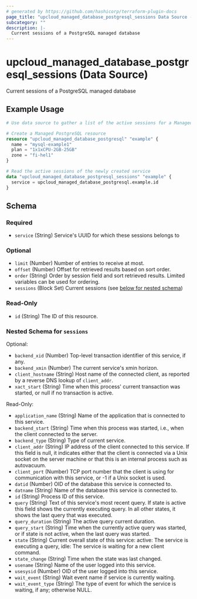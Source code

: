 ```yaml
---
# generated by https://github.com/hashicorp/terraform-plugin-docs
page_title: "upcloud_managed_database_postgresql_sessions Data Source - terraform-provider-upcloud"
subcategory: ""
description: |-
  Current sessions of a PostgreSQL managed database
---
```


# upcloud_managed_database_postgresql_sessions (Data Source)

Current sessions of a PostgreSQL managed database

## Example Usage

```terraform
# Use data source to gather a list of the active sessions for a Managed PostgreSQL Database

# Create a Managed PostgreSQL resource
resource "upcloud_managed_database_postgresql" "example" {
  name = "mysql-example1"
  plan = "1x1xCPU-2GB-25GB"
  zone = "fi-hel1"
}

# Read the active sessions of the newly created service
data "upcloud_managed_database_postgresql_sessions" "example" {
  service = upcloud_managed_database_postgresql.example.id
}
```

<!-- schema generated by tfplugindocs -->
## Schema

### Required

- `service` (String) Service's UUID for which these sessions belongs to

### Optional

- `limit` (Number) Number of entries to receive at most.
- `offset` (Number) Offset for retrieved results based on sort order.
- `order` (String) Order by session field and sort retrieved results. Limited variables can be used for ordering.
- `sessions` (Block Set) Current sessions (see [below for nested schema](#nestedblock--sessions))

### Read-Only

- `id` (String) The ID of this resource.

<a id="nestedblock--sessions"></a>
### Nested Schema for `sessions`

Optional:

- `backend_xid` (Number) Top-level transaction identifier of this service, if any.
- `backend_xmin` (Number) The current service's xmin horizon.
- `client_hostname` (String) Host name of the connected client, as reported by a reverse DNS lookup of `client_addr`.
- `xact_start` (String) Time when this process' current transaction was started, or null if no transaction is active.

Read-Only:

- `application_name` (String) Name of the application that is connected to this service.
- `backend_start` (String) Time when this process was started, i.e., when the client connected to the server.
- `backend_type` (String) Type of current service.
- `client_addr` (String) IP address of the client connected to this service. If this field is null, it indicates either that the client is connected via a Unix socket on the server machine or that this is an internal process such as autovacuum.
- `client_port` (Number) TCP port number that the client is using for communication with this service, or -1 if a Unix socket is used.
- `datid` (Number) OID of the database this service is connected to.
- `datname` (String) Name of the database this service is connected to.
- `id` (String) Process ID of this service.
- `query` (String) Text of this service's most recent query. If state is active this field shows the currently executing query. In all other states, it shows the last query that was executed.
- `query_duration` (String) The active query current duration.
- `query_start` (String) Time when the currently active query was started, or if state is not active, when the last query was started.
- `state` (String) Current overall state of this service: active: The service is executing a query, idle: The service is waiting for a new client command.
- `state_change` (String) Time when the state was last changed.
- `usename` (String) Name of the user logged into this service.
- `usesysid` (Number) OID of the user logged into this service.
- `wait_event` (String) Wait event name if service is currently waiting.
- `wait_event_type` (String) The type of event for which the service is waiting, if any; otherwise NULL.


